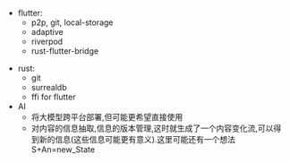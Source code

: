 * flutter:
  * p2p, git, local-storage
  * adaptive
  * riverpod
  * rust-flutter-bridge
+ rust:
  + git
  + surrealdb
  + ffi for flutter
+ AI
  + 将大模型跨平台部署,但可能更希望直接使用
  + 对内容的信息抽取,信息的版本管理,这时就生成了一个内容变化流,可以得到新的信息(这些信息可能更有意义).这里可能还有一个想法S+An=new_State